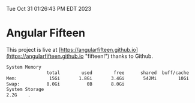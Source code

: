 Tue Oct 31 01:26:43 PM EDT 2023

# Angular Fifteen


This project is live at [https://angularfifteen.github.io](https://angularfifteen.github.io "fifteen!") thanks to Github.

```bash
System Memory
               total        used        free      shared  buff/cache   available
Mem:            15Gi       1.8Gi       3.4Gi       542Mi        10Gi        12Gi
Swap:          8.0Gi          0B       8.0Gi
System Storage
2.2G	.
```
